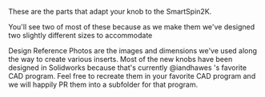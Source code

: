 These are the parts that adapt your knob to the SmartSpin2K. 

You'll see two of most of these because as we make them we've designed two slightly different sizes to accommodate 

Design Reference Photos are the images and dimensions we've used along the way to create various inserts. 
Most of the new knobs have been designed in Solidworks because that's currently  @iandhawes 's favorite CAD program. Feel free to recreate them in your favorite CAD program and we will happily PR them into a subfolder for that program. 


